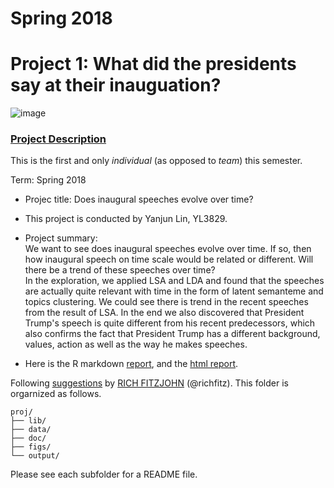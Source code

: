 # Spring 2018
# Project 1: What did the presidents say at their inauguation?

![image](figs/title.jpg)

### [Project Description](doc/)
This is the first and only *individual* (as opposed to *team*) this semester. 

Term: Spring 2018

+ Projec title: Does inaugural speeches evolve over time?
+ This project is conducted by Yanjun Lin, YL3829.

+ Project summary:   
We want to see does inaugural speeches evolve over time. If so, then how inaugural speech on time scale would be related or different. Will there be a trend of these speeches over time?   
In the exploration, we applied LSA and LDA and found that the speeches are actually quite relevant with time in the form of latent semanteme and topics clustering. We could see there is trend in the recent speeches from the result of LSA. In the end we also discovered that President Trump's speech is quite different from his recent predecessors, which also confirms the fact that President Trump has a different background, values, action as well as the way he makes speeches.

+ Here is the R markdown [report](doc/yl3829_project1_report.Rmd), and the [html report](http://htmlpreview.github.io/?https://raw.githubusercontent.com/TZstatsADS/Spring2018-Project1-yl3829/master/doc/yl3829_project1_report.nb.html?token=AfyB0DfFy-GHHFbe0yfIs8iQ-iaa0mbEks5aezmcwA%3D%3D).

Following [suggestions](http://nicercode.github.io/blog/2013-04-05-projects/) by [RICH FITZJOHN](http://nicercode.github.io/about/#Team) (@richfitz). This folder is orgarnized as follows.

```
proj/
├── lib/
├── data/
├── doc/
├── figs/
└── output/
```

Please see each subfolder for a README file.
